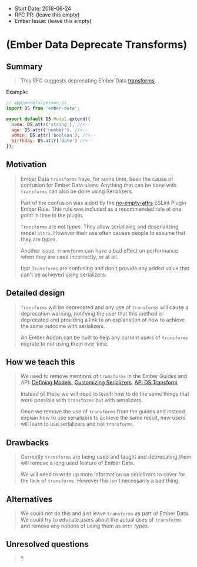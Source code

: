 - Start Date: 2018-06-24
- RFC PR: (leave this empty)
- Ember Issue: (leave this empty)

# (Ember Data Deprecate Transforms)

## Summary

> This RFC suggests deprecating Ember Data [transforms](https://www.emberjs.com/api/ember-data/release/classes/DS.Transform).

Example:

```javascript
// app/models/person.js
import DS from 'ember-data';

export default DS.Model.extend({
  name: DS.attr('string'), //<--
  age: DS.attr('number'), //<--
  admin: DS.attr('boolean'), //<--
  birthday: DS.attr('date') //<--
});
```

## Motivation

> Ember Data `transforms` have, for some time, been the cause of confusion for Ember Data users. Anything that can be done with `transforms` can also be done using Serializers.
>
> Part of the confusion was aided by the [no-empty-attrs](https://github.com/ember-cli/eslint-plugin-ember/blob/master/docs/rules/no-empty-attrs.md) ESLint Plugin Ember Rule. This rule was included as a recommended rule at one point in time in the plugin.
>
> `Transforms` are not *types*. They allow serializing and deserializing model `attrs`. However their use often causes people to assume that they are *types*.
>
> Another issue, `transforms` can have a bad effect on performance when they are used incorrectly, or at all.
>
> tl;dr `Transforms` are confusing and don't provide any added value that can't be achieved using serializers.

## Detailed design

> `Transforms` will be deprecated and any use of `transforms` will cause a deprecation warning, notifying the user that this method is deprecated and providing a link to an explanation of how to achieve the same outcome with serializers.
>
> An Ember Addon can be built to help any current users of `transforms` migrate to not using them over time.

## How we teach this

> We need to remove mentions of `transforms` in the Ember Guides and API:
> [Defining Models](https://guides.emberjs.com/release/models/defining-models/#toc_transforms),
> [Customizing Serializers](https://guides.emberjs.com/release/models/customizing-serializers/#toc_creating-custom-transformations),
> [API DS.Transform](https://www.emberjs.com/api/ember-data/release/classes/DS.Transform)
>
> Instead of these we will need to teach how to do the same things that were possible with `transforms` but with serializers.
>
> Once we remove the use of `transforms` from the guides and instead explain how to use serializers to achieve the same result, new users will learn to use serializers and not `transforms`.

## Drawbacks

> Currently `transforms` are being used and taught and deprecating them will remove a long used feature of Ember Data.
>
> We will need to write up more information on serializers to cover for the lack of `transforms`. However this isn't necessarily a bad thing.

## Alternatives

> We could not do this and just leave `transforms` as part of Ember Data. We could try to educate users about the actual uses of `transforms` and remove any notions of using them as `attr` *types*.

## Unresolved questions

> ?
